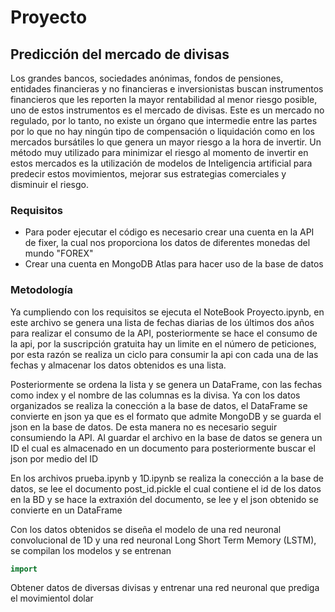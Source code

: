 # Proyecto
## Predicción del mercado de divisas
Los grandes bancos, sociedades anónimas, fondos de pensiones, entidades financieras y no financieras e inversionistas buscan instrumentos financieros que les reporten la mayor rentabilidad al menor riesgo posible, uno de estos instrumentos es el mercado de divisas. Este es un mercado no regulado, por lo tanto, no existe un órgano que intermedie entre las partes por lo que no hay ningún tipo de compensación o liquidación como en los mercados bursátiles lo que genera un mayor riesgo a la hora de invertir. Un método muy utilizado para minimizar el riesgo al momento de invertir en estos mercados es la utilización de modelos de Inteligencia artificial para predecir estos movimientos, mejorar sus estrategias comerciales y disminuir el riesgo.

### Requisitos
* Para poder ejecutar el código es necesario crear una cuenta en la API de fixer, la cual nos proporciona los datos de diferentes monedas del mundo "FOREX"
* Crear una cuenta en MongoDB Atlas para hacer uso de la base de datos

### Metodología
Ya cumpliendo con los requisitos se ejecuta el NoteBook Proyecto.ipynb, en este archivo se genera una lista de fechas diarias de los últimos dos años para realizar el consumo de la API, posteriormente se hace el consumo de la api, por la suscripción gratuita hay un limite en el número de peticiones, por esta razón se realiza un ciclo para consumir la api con cada una de las fechas y almacenar los datos obtenidos es una lista.

Posteriormente se ordena la lista y se genera un DataFrame, con las fechas como index y el nombre de las columnas es la divisa.
Ya con los datos organizados se realiza la conección a la base de datos, el DataFrame se convierte en json ya que es el formato que admite MongoDB y se guarda el json en la base de datos. De esta manera no es necesario seguir consumiendo la API. Al guardar el archivo en la base de datos se genera un ID el cual es almacenado en un documento para posteriormente buscar el json por medio del ID


En los archivos prueba.ipynb y 1D.ipynb se realiza la conección a la base de datos, se lee el documento post_id.pickle el cual contiene el id de los datos en la BD y se hace la extraxión del documento, se lee y el json obtenido se convierte en un DataFrame

Con los datos obtenidos se diseña el modelo de una red neuronal convolucional de 1D y una red neuronal Long Short Term Memory (LSTM), se compilan los modelos y se entrenan

```java
import
```
Obtener datos de diversas divisas y entrenar una red neuronal que prediga el movimientol dolar
